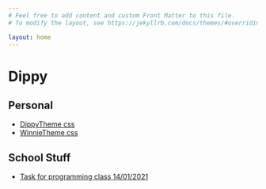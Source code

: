 ```yaml
---
# Feel free to add content and custom Front Matter to this file.
# To modify the layout, see https://jekyllrb.com/docs/themes/#overriding-theme-defaults

layout: home
---
```

# Dippy

## Personal
  * [DippyTheme css](https://dippydippo.github.io/code/dippytheme.css)
  * [WinnieTheme css](https://dippydippo.github.io/code/forpooh.css)

## School Stuff
  * [Task for programming class 14/01/2021](https://dippydippo.github.io/schoolstuff/wee)
